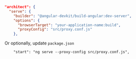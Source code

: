 



```json
"architect": {
  "serve": {
    "builder": "@angular-devkit/build-angular:dev-server",
    "options": {
      "browserTarget": "your-application-name:build",
      "proxyConfig": "src/proxy.conf.js"
    },
```
Or optionally, update `package.json` 
```
    "start": "ng serve --proxy-config src/proxy.conf.js",
```

